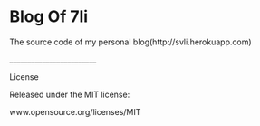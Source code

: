 Blog Of 7li
========================
<p>The source code of my personal blog(http://svli.herokuapp.com)</p>
________________________

License
<p>Released under the MIT license:</p>

<p>www.opensource.org/licenses/MIT</p>
